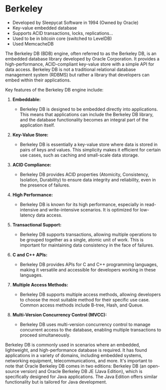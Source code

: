 # Berkeley
- Developed by Sleepycat Software in 1994 (Owned by Oracle)
- Key-value embedded database
- Supports ACID transactions, locks, replications...
- Used to be in bitcoin core (switched to LevelDB)
- Used MemcacheDB 

The Berkeley DB (BDB) engine, often referred to as the Berkeley DB, is an embedded database library developed by Oracle Corporation. It provides a high-performance, ACID-compliant key-value store with a simple API for data access. Berkeley DB is not a traditional relational database management system (RDBMS) but rather a library that developers can embed within their applications.

Key features of the Berkeley DB engine include:

1. **Embeddable:**
    - Berkeley DB is designed to be embedded directly into applications. This means that applications can include the Berkeley DB library, and the database functionality becomes an integral part of the application itself.

2. **Key-Value Store:**
    - Berkeley DB is essentially a key-value store where data is stored in pairs of keys and values. This simplicity makes it efficient for certain use cases, such as caching and small-scale data storage.

3. **ACID Compliance:**
    - Berkeley DB provides ACID properties (Atomicity, Consistency, Isolation, Durability) to ensure data integrity and reliability, even in the presence of failures.

4. **High Performance:**
    - Berkeley DB is known for its high performance, especially in read-intensive and write-intensive scenarios. It is optimized for low-latency data access.

5. **Transactional Support:**
    - Berkeley DB supports transactions, allowing multiple operations to be grouped together as a single, atomic unit of work. This is important for maintaining data consistency in the face of failures.

6. **C and C++ APIs:**
    - Berkeley DB provides APIs for C and C++ programming languages, making it versatile and accessible for developers working in these languages.

7. **Multiple Access Methods:**
    - Berkeley DB supports multiple access methods, allowing developers to choose the most suitable method for their specific use case. Common access methods include B-tree, Hash, and Queue.

8. **Multi-Version Concurrency Control (MVCC):**
    - Berkeley DB uses multi-version concurrency control to manage concurrent access to the database, enabling multiple transactions to proceed simultaneously.

Berkeley DB is commonly used in scenarios where an embedded, lightweight, and high-performance database is required. It has found applications in a variety of domains, including embedded systems, networking equipment, telecommunications, and more. It's important to note that Oracle Berkeley DB comes in two editions: Berkeley DB (an open-source version) and Oracle Berkeley DB JE (Java Edition), which is specifically designed for Java applications. The Java Edition offers similar functionality but is tailored for Java development.